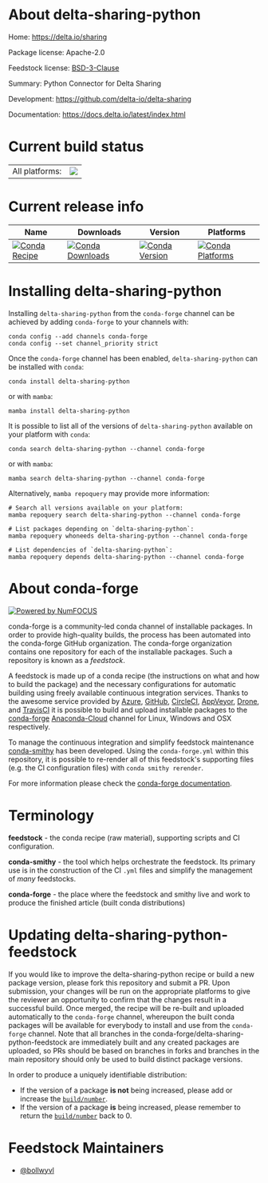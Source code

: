 About delta-sharing-python
==========================

Home: https://delta.io/sharing

Package license: Apache-2.0

Feedstock license: [BSD-3-Clause](https://github.com/conda-forge/delta-sharing-python-feedstock/blob/main/LICENSE.txt)

Summary: Python Connector for Delta Sharing

Development: https://github.com/delta-io/delta-sharing

Documentation: https://docs.delta.io/latest/index.html

Current build status
====================


<table><tr><td>All platforms:</td>
    <td>
      <a href="https://dev.azure.com/conda-forge/feedstock-builds/_build/latest?definitionId=14552&branchName=main">
        <img src="https://dev.azure.com/conda-forge/feedstock-builds/_apis/build/status/delta-sharing-python-feedstock?branchName=main">
      </a>
    </td>
  </tr>
</table>

Current release info
====================

| Name | Downloads | Version | Platforms |
| --- | --- | --- | --- |
| [![Conda Recipe](https://img.shields.io/badge/recipe-delta--sharing--python-green.svg)](https://anaconda.org/conda-forge/delta-sharing-python) | [![Conda Downloads](https://img.shields.io/conda/dn/conda-forge/delta-sharing-python.svg)](https://anaconda.org/conda-forge/delta-sharing-python) | [![Conda Version](https://img.shields.io/conda/vn/conda-forge/delta-sharing-python.svg)](https://anaconda.org/conda-forge/delta-sharing-python) | [![Conda Platforms](https://img.shields.io/conda/pn/conda-forge/delta-sharing-python.svg)](https://anaconda.org/conda-forge/delta-sharing-python) |

Installing delta-sharing-python
===============================

Installing `delta-sharing-python` from the `conda-forge` channel can be achieved by adding `conda-forge` to your channels with:

```
conda config --add channels conda-forge
conda config --set channel_priority strict
```

Once the `conda-forge` channel has been enabled, `delta-sharing-python` can be installed with `conda`:

```
conda install delta-sharing-python
```

or with `mamba`:

```
mamba install delta-sharing-python
```

It is possible to list all of the versions of `delta-sharing-python` available on your platform with `conda`:

```
conda search delta-sharing-python --channel conda-forge
```

or with `mamba`:

```
mamba search delta-sharing-python --channel conda-forge
```

Alternatively, `mamba repoquery` may provide more information:

```
# Search all versions available on your platform:
mamba repoquery search delta-sharing-python --channel conda-forge

# List packages depending on `delta-sharing-python`:
mamba repoquery whoneeds delta-sharing-python --channel conda-forge

# List dependencies of `delta-sharing-python`:
mamba repoquery depends delta-sharing-python --channel conda-forge
```


About conda-forge
=================

[![Powered by
NumFOCUS](https://img.shields.io/badge/powered%20by-NumFOCUS-orange.svg?style=flat&colorA=E1523D&colorB=007D8A)](https://numfocus.org)

conda-forge is a community-led conda channel of installable packages.
In order to provide high-quality builds, the process has been automated into the
conda-forge GitHub organization. The conda-forge organization contains one repository
for each of the installable packages. Such a repository is known as a *feedstock*.

A feedstock is made up of a conda recipe (the instructions on what and how to build
the package) and the necessary configurations for automatic building using freely
available continuous integration services. Thanks to the awesome service provided by
[Azure](https://azure.microsoft.com/en-us/services/devops/), [GitHub](https://github.com/),
[CircleCI](https://circleci.com/), [AppVeyor](https://www.appveyor.com/),
[Drone](https://cloud.drone.io/welcome), and [TravisCI](https://travis-ci.com/)
it is possible to build and upload installable packages to the
[conda-forge](https://anaconda.org/conda-forge) [Anaconda-Cloud](https://anaconda.org/)
channel for Linux, Windows and OSX respectively.

To manage the continuous integration and simplify feedstock maintenance
[conda-smithy](https://github.com/conda-forge/conda-smithy) has been developed.
Using the ``conda-forge.yml`` within this repository, it is possible to re-render all of
this feedstock's supporting files (e.g. the CI configuration files) with ``conda smithy rerender``.

For more information please check the [conda-forge documentation](https://conda-forge.org/docs/).

Terminology
===========

**feedstock** - the conda recipe (raw material), supporting scripts and CI configuration.

**conda-smithy** - the tool which helps orchestrate the feedstock.
                   Its primary use is in the construction of the CI ``.yml`` files
                   and simplify the management of *many* feedstocks.

**conda-forge** - the place where the feedstock and smithy live and work to
                  produce the finished article (built conda distributions)


Updating delta-sharing-python-feedstock
=======================================

If you would like to improve the delta-sharing-python recipe or build a new
package version, please fork this repository and submit a PR. Upon submission,
your changes will be run on the appropriate platforms to give the reviewer an
opportunity to confirm that the changes result in a successful build. Once
merged, the recipe will be re-built and uploaded automatically to the
`conda-forge` channel, whereupon the built conda packages will be available for
everybody to install and use from the `conda-forge` channel.
Note that all branches in the conda-forge/delta-sharing-python-feedstock are
immediately built and any created packages are uploaded, so PRs should be based
on branches in forks and branches in the main repository should only be used to
build distinct package versions.

In order to produce a uniquely identifiable distribution:
 * If the version of a package **is not** being increased, please add or increase
   the [``build/number``](https://docs.conda.io/projects/conda-build/en/latest/resources/define-metadata.html#build-number-and-string).
 * If the version of a package **is** being increased, please remember to return
   the [``build/number``](https://docs.conda.io/projects/conda-build/en/latest/resources/define-metadata.html#build-number-and-string)
   back to 0.

Feedstock Maintainers
=====================

* [@bollwyvl](https://github.com/bollwyvl/)

